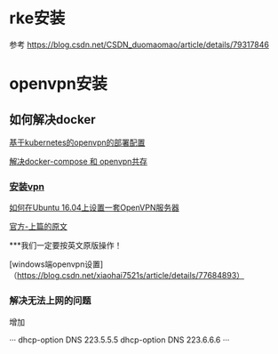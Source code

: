 
# rke安装


参考 https://blog.csdn.net/CSDN_duomaomao/article/details/79317846

# openvpn安装

## 如何解决docker

[基于kubernetes的openvpn的部署配置](http://eco.hand-china.com/community/t/topic/125/2)

[解决docker-compose 和 openvpn共存](https://www.aityp.com/%e8%a7%a3%e5%86%b3docker-compose-%e5%92%8c-openvpn%e5%85%b1%e5%ad%98/)

### [安装vpn](https://www.wilean.com/archives/382)

[如何在Ubuntu 16.04上设置一套OpenVPN服务器](https://blog.csdn.net/zstack_org/article/details/69228386)

[官方-上篇的原文](https://www.digitalocean.com/community/tutorials/how-to-set-up-an-openvpn-server-on-ubuntu-16-04)

***我们一定要按英文原版操作！

[windows端openvpn设置]（https://blog.csdn.net/xiaohai7521s/article/details/77684893）

### 解决无法上网的问题

增加

···
dhcp-option DNS 223.5.5.5
dhcp-option DNS 223.6.6.6
···










